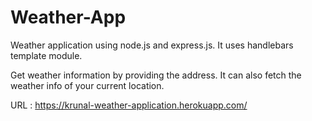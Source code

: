 # Weather-App
Weather application using node.js and express.js.
It uses handlebars template module.

Get weather information by providing the address.
It can also fetch the weather info of your current location.

URL : https://krunal-weather-application.herokuapp.com/
